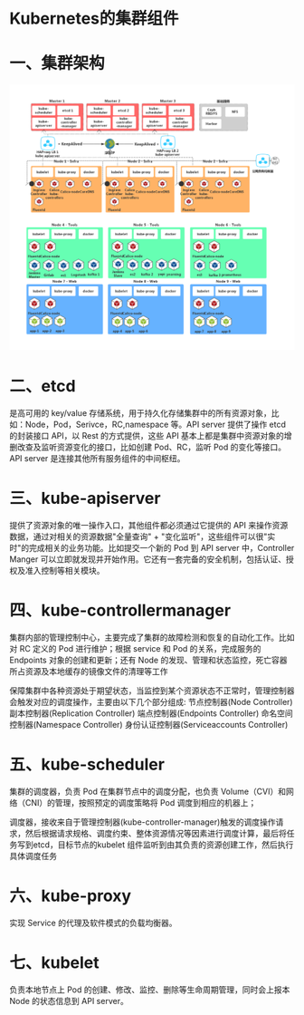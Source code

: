 # Kubernetes的集群组件

# 一、集群架构

![](../assets/k8s-deployment-architecture.png)
# 二、etcd

是高可用的 key/value 存储系统，用于持久化存储集群中的所有资源对象，比如：Node，Pod，Serivce，RC,namespace 等。API server 提供了操作 etcd 的封装接口 API，以 Rest 的方式提供，这些 API 基本上都是集群中资源对象的增删改查及监听资源变化的接口，比如创建 Pod、RC，监听 Pod 的变化等接口。API server 是连接其他所有服务组件的中间枢纽。

# 三、kube-apiserver

提供了资源对象的唯一操作入口，其他组件都必须通过它提供的 API 来操作资源数据，通过对相关的资源数据"全量查询" + "变化监听"，这些组件可以很"实时"的完成相关的业务功能。比如提交一个新的 Pod 到 API server 中，Controller Manger 可以立即就发现并开始作用。它还有一套完备的安全机制，包括认证、授权及准入控制等相关模块。

# 四、kube-controllermanager

集群内部的管理控制中心，主要完成了集群的故障检测和恢复的自动化工作。比如对 RC 定义的 Pod 进行维护；根据 service 和 Pod 的关系，完成服务的 Endpoints 对象的创建和更新；还有 Node 的发现、管理和状态监控，死亡容器所占资源及本地缓存的镜像文件的清理等工作



保障集群中各种资源处于期望状态，当监控到某个资源状态不正常时，管理控制器会触发对应的调度操作，主要由以下几个部分组成: 
 节点控制器(Node Controller)
 副本控制器(Replication  Controller)
 端点控制器(Endpoints Controller)
 命名空间控制器(Namespace Controller)
 身份认证控制器(Serviceaccounts  Controller)

# 五、kube-scheduler

集群的调度器，负责 Pod 在集群节点中的调度分配，也负责 Volume（CVI）和网络（CNI）的管理，按照预定的调度策略将 Pod 调度到相应的机器上；



调度器，接收来自于管理控制器(kube-controller-manager)触发的调度操作请求，然后根据请求规格、调度约束、整体资源情况等因素进行调度计算，最后将任务写到etcd，目标节点的kubelet 组件监听到由其负责的资源创建工作，然后执行具体调度任务

# 六、kube-proxy

实现 Service 的代理及软件模式的负载均衡器。

# 七、kubelet

负责本地节点上 Pod 的创建、修改、监控、删除等生命周期管理，同时会上报本 Node 的状态信息到 API server。